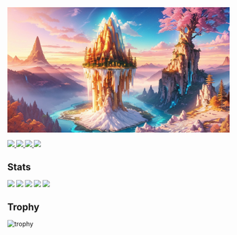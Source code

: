 <img src ="00034-162849447.png" width = "1200">
<p align="left">
  <a href="https://github.com/NekoKaruni">
    <img height="20" src="https://komarev.com/ghpvc/?username="NekoKaruni />
  </a>
  <a href="https://github.com/NekoKaruni">
    <img height="20" src="https://img.shields.io/github/followers/NekoKaruni?label=follow&logo=github&style=flat" />
  </a>
  <a href="http://qiita.com/NekoKaruni">
    <img height="20" src="https://qiita-badge.apiapi.app/s/NekoKaruni/posts.svg" />
  </a>
  <a href="http://qiita.com/NekoKaruni">
    <img height="20" src="https://qiita-badge.apiapi.app/s/NekoKaruni/contributions.svg" />
  </a>
</p>


## Stats
![](http://github-profile-summary-cards.vercel.app/api/cards/profile-details?username=NekoKaruni&theme=gruvbox)
![](http://github-profile-summary-cards.vercel.app/api/cards/repos-per-language?username=NekoKaruni&theme=gruvbox)
![](http://github-profile-summary-cards.vercel.app/api/cards/most-commit-language?username=NekoKaruni&theme=gruvbox)
![](http://github-profile-summary-cards.vercel.app/api/cards/stats?username=NekoKaruni&theme=gruvbox)
![](http://github-profile-summary-cards.vercel.app/api/cards/productive-time?username=NekoKaruni&theme=gruvbox&utcOffset=9)

## Trophy
![trophy](https://github-profile-trophy.vercel.app/?username=NekoKaruni&theme=gruvbox)
